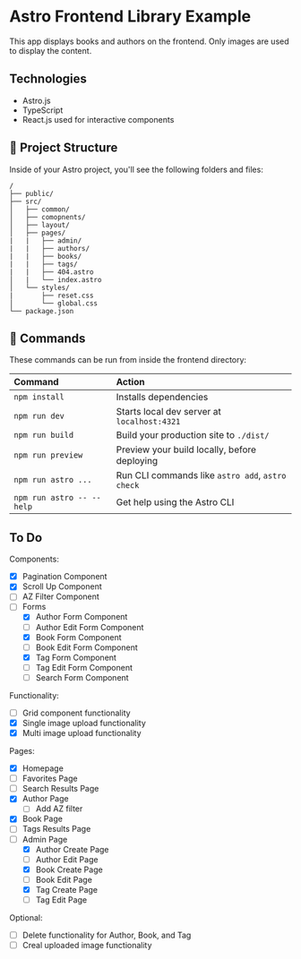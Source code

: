 # Astro Frontend Library Example
This app displays books and authors on the frontend. Only images are used to display the content.

## Technologies
- Astro.js
- TypeScript
- React.js used for interactive components

## 🚀 Project Structure

Inside of your Astro project, you'll see the following folders and files:

```text
/
├── public/
├── src/
│   ├── common/
│   ├── comopnents/
│   ├── layout/
│   ├── pages/
|   |   ├── admin/
|   |   ├── authors/
|   |   ├── books/
|   |   ├── tags/
|   |   ├── 404.astro
│   |   └── index.astro
│   └── styles/
|       ├── reset.css
│       └── global.css
└── package.json
```


## 🧞 Commands

These commands can be run from inside the frontend directory:

| Command                   | Action                                           |
| :------------------------ | :----------------------------------------------- |
| `npm install`             | Installs dependencies                            |
| `npm run dev`             | Starts local dev server at `localhost:4321`      |
| `npm run build`           | Build your production site to `./dist/`          |
| `npm run preview`         | Preview your build locally, before deploying     |
| `npm run astro ...`       | Run CLI commands like `astro add`, `astro check` |
| `npm run astro -- --help` | Get help using the Astro CLI                     |

## To Do
Components:
- [x] Pagination Component
- [x] Scroll Up Component
- [ ] AZ Filter Component
- [ ] Forms
  - [x] Author Form Component
  - [ ] Author Edit Form Component
  - [x] Book Form Component
  - [ ] Book Edit Form Component
  - [x] Tag Form Component
  - [ ] Tag Edit Form Component
  - [ ] Search Form Component

Functionality:
- [ ] Grid component functionality
- [x] Single image upload functionality
- [x] Multi image upload functionality

Pages:
- [x] Homepage
- [ ] Favorites Page
- [ ] Search Results Page
- [x] Author Page
  - [ ] Add AZ filter
- [x] Book Page
- [ ] Tags Results Page
- [ ] Admin Page
  - [x] Author Create Page
  - [ ] Author Edit Page
  - [x] Book Create Page
  - [ ] Book Edit Page
  - [x] Tag Create Page
  - [ ] Tag Edit Page

Optional:
- [ ] Delete functionality for Author, Book, and Tag
- [ ] Creal uploaded image functionality